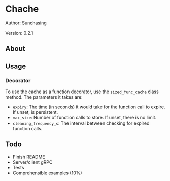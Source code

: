 # Chache

Author: Sunchasing

Version: 0.2.1

## About

## Usage

### Decorator
To use the cache as a function decorator, use the 
`sized_func_cache` class method.
The parameters it takes are:
 - `expiry`: The time (in seconds) it would take for the function call to expire. If unset, is persistent.
 - `max_size`: Number of function calls to store. If unset, there is no limit.
 - `cleaning_frequency_s`: The interval between checking for expired function calls.
 

## Todo

- Finish README
- Server/client gRPC
- Tests
- Comprehensible examples (10%)